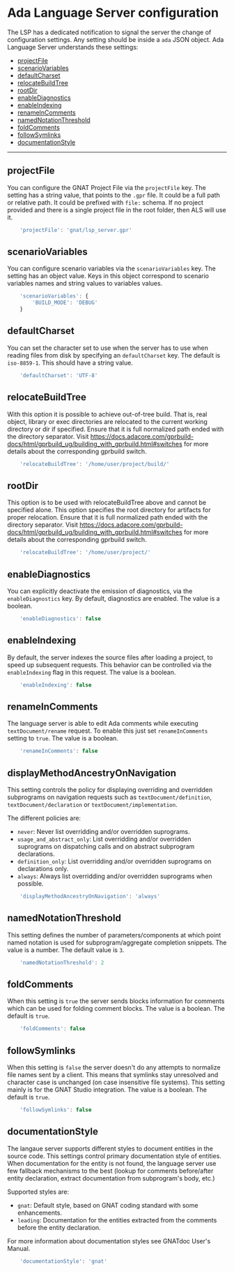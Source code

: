 # Ada Language Server configuration

The LSP has a dedicated notification to signal the server the change of configuration settings. Any setting should be inside a `ada` JSON object.
Ada Language Server understands these settings:

 * [projectFile](#projectFile)
 * [scenarioVariables](#scenarioVariables)
 * [defaultCharset](#defaultCharset)
 * [relocateBuildTree](#relocateBuildTree)
 * [rootDir](#rootDir)
 * [enableDiagnostics](#enableDiagnostics)
 * [enableIndexing](#enableIndexing)
 * [renameInComments](#renameInComments)
 * [namedNotationThreshold](#namedNotationThreshold)
 * [foldComments](#foldComments)
 * [followSymlinks](#followSymlinks)
 * [documentationStyle](#documentationStyle)

----



## projectFile

You can configure the GNAT Project File via the `projectFile` key.
The setting has a string value, that points to the `.gpr` file.
It could be a full path or relative path.
It could be prefixed with `file:` schema.
If no project provided and there is a single project file in the
root folder, then ALS will use it.

```javascript
    'projectFile': 'gnat/lsp_server.gpr'
```

## scenarioVariables
You can configure scenario variables via the `scenarioVariables` key.
The setting has an object value. Keys in this object correspond to
scenario variables names and string values to variables values.

```javascript
    'scenarioVariables': {
        'BUILD_MODE': 'DEBUG'
    }
```
## defaultCharset
You can set the character set to use when the server has to use when reading
files from disk by specifying an `defaultCharset` key. The default is
`iso-8859-1`. This should have a string value.

```javascript
    'defaultCharset': 'UTF-8'
```

## relocateBuildTree
With this option it is possible to achieve out-of-tree build. That is,
real object, library or exec directories are relocated to the current
working directory or dir if specified. Ensure that it is full normalized
path ended with the directory separator. Visit
https://docs.adacore.com/gprbuild-docs/html/gprbuild_ug/building_with_gprbuild.html#switches
for more details about the corresponding gprbuild switch.
```javascript
    'relocateBuildTree': '/home/user/project/build/'
```

## rootDir
This option is to be used with relocateBuildTree above and cannot be
specified alone. This option specifies the root directory for artifacts
for proper relocation. Ensure that it is full normalized path ended
with the directory separator. Visit
https://docs.adacore.com/gprbuild-docs/html/gprbuild_ug/building_with_gprbuild.html#switches
for more details about the corresponding gprbuild switch.
```javascript
    'relocateBuildTree': '/home/user/project/'
```

## enableDiagnostics
You can explicitly deactivate the emission of diagnostics, via the
`enableDiagnostics` key. By default, diagnostics are enabled.
The value is a boolean.

```javascript
    'enableDiagnostics': false
```

## enableIndexing
By default, the server indexes the source files after loading a project,
to speed up subsequent requests. This behavior can be controlled
via the `enableIndexing` flag in this request.
The value is a boolean.

```javascript
    'enableIndexing': false
```

## renameInComments
The language server is able to edit Ada comments while executing
`textDocument/rename` request. To enable this just set
`renameInComments` setting to `true`.
The value is a boolean.

```javascript
    'renameInComments': false
```

## displayMethodAncestryOnNavigation
This setting controls the policy for displaying overriding and overridden
subprograms on navigation requests such as `textDocument/definition`,
`textDocument/declaration` or `textDocument/implementation`.

The different policies are:

  * `never`: Never list overridding and/or overridden suprograms.
  * `usage_and_abstract_only`: List overridding and/or overridden suprograms
     on dispatching calls and on abstract subprogram declarations.
  * `definition_only`: List overridding and/or overridden suprograms on
     declarations only.
  * `always`: Always list overridding and/or overridden suprograms when
     possible.

```javascript
    'displayMethodAncestryOnNavigation': 'always'
```

## namedNotationThreshold
This setting defines the number of parameters/components at which point named
notation is used for subprogram/aggregate completion snippets.
The value is a number. The default value is `3`.

```javascript
    'namedNotationThreshold': 2
```

## foldComments
When this setting is `true` the server sends blocks information for comments which can be used for folding comment blocks.
The value is a boolean. The default is `true`.

```javascript
    'foldComments': false
```
## followSymlinks

When this setting is `false` the server doesn't do any attempts to normalize file names sent by a client.
This means that symlinks stay unresolved and character case is unchanged (on case insensitive file systems).
This setting mainly is for the GNAT Studio integration.
The value is a boolean. The default is `true`.

```javascript
    'followSymlinks': false
```

## documentationStyle
The langaue server supports different styles to document entities in the source
code. This settings control primary documentation style of entities. When
documentation for the entity is not found, the language server use few fallback
mechanisms to the best (lookup for comments before/after entity declaration,
extract documentation from subprogram's body, etc.)

Supported styles are:

  * `gnat`: Default style, based on GNAT coding standard with some
    enhancements.
  * `leading`: Documentation for the entities extracted from the comments
    before the entity declaration.

For more information about documentation styles see GNATdoc User's Manual.

```javascript
    'documentationStyle': 'gnat'
```

